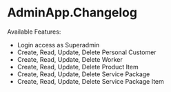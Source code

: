 # AdminApp.Changelog

Available Features:

* Login access as Superadmin
* Create, Read, Update, Delete Personal Customer
* Create, Read, Update, Delete Worker
* Create, Read, Update, Delete Product Item
* Create, Read, Update, Delete Service Package
* Create, Read, Update, Delete Service Package Item

